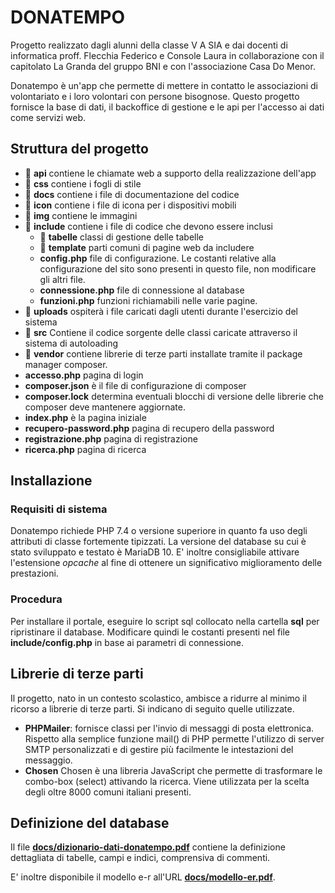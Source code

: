 # DONATEMPO

Progetto realizzato dagli alunni della classe V A SIA e dai docenti di informatica proff. Flecchia Federico e Console Laura in collaborazione con il capitolato La Granda del gruppo BNI e con l'associazione Casa Do Menor.

Donatempo è un'app che permette di mettere in contatto le associazioni di volontariato e i loro volontari con persone bisognose. Questo progetto fornisce la base di dati, il backoffice di gestione e le api per l'accesso ai dati come servizi web.

## Struttura del progetto

* 📂 **api** contiene le chiamate web a supporto della realizzazione dell'app
* 📂 **css** contiene i fogli di stile
* 📂 **docs** contiene i file di documentazione del codice
* 📂 **icon** contiene i file di icona per i dispositivi mobili
* 📂 **img** contiene le immagini
* 📂 **include** contiene i file di codice che devono essere inclusi
    * 📂 **tabelle** classi di gestione delle tabelle
    * 📂 **template** parti comuni di pagine web da includere
    * **config.php** file di configurazione. Le costanti relative alla configurazione del sito sono presenti in questo file, non modificare gli altri file.
    * **connessione.php** file di connessione al database
    * **funzioni.php** funzioni richiamabili nelle varie pagine.
* 📂 **uploads** ospiterà i file caricati dagli utenti durante l'esercizio del sistema
* 📂 **src** Contiene il codice sorgente delle classi caricate attraverso il sistema di autoloading
* 📂 **vendor** contiene librerie di terze parti installate tramite il package manager composer.
* **accesso.php** pagina di login
* **composer.json** è il file di configurazione di composer
* **composer.lock** determina eventuali blocchi di versione delle librerie che composer deve mantenere aggiornate.
* **index.php** è la pagina iniziale
* **recupero-password.php** pagina di recupero della password
* **registrazione.php** pagina di registrazione
* **ricerca.php** pagina di ricerca

## Installazione

### Requisiti di sistema
Donatempo richiede PHP 7.4 o versione superiore in quanto fa uso degli attributi di classe fortemente tipizzati. La versione del database su cui è stato sviluppato e testato è MariaDB 10.
E' inoltre consigliabile attivare l'estensione *opcache* al fine di ottenere un significativo miglioramento delle prestazioni.

### Procedura
Per installare il portale, eseguire lo script sql collocato nella cartella **sql** per ripristinare il database. Modificare quindi le costanti presenti nel file **include/config.php** in base ai parametri di connessione.

## Librerie di terze parti

Il progetto, nato in un contesto scolastico, ambisce a ridurre al minimo il ricorso a librerie di terze parti. Si indicano di seguito quelle utilizzate.

* **PHPMailer**: fornisce classi per l'invio di messaggi di posta elettronica. Rispetto alla semplice funzione mail() di PHP permette l'utilizzo di server SMTP personalizzati e di gestire più facilmente le intestazioni del messaggio.
* **Chosen** Chosen è una libreria JavaScript che permette di trasformare le combo-box (select) attivando la ricerca. Viene utilizzata per la scelta degli oltre 8000 comuni italiani presenti.

## Definizione del database

Il file **[docs/dizionario-dati-donatempo.pdf](docs/dizionario-dati-donatempo.pdf)** contiene la definizione dettagliata di tabelle, campi e indici, comprensiva di commenti.

E' inoltre disponibile il modello e-r all'URL **[docs/modello-er.pdf](docs/modello-er.pdf)**.